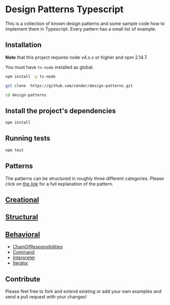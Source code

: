 # Design Patterns Typescript

This is a collection of known design patterns and some sample code how to implement them in Typescript. Every pattern has a small list of example.

## Installation

**Note** that this  project requires node v4.x.x or higher and npm 2.14.7.

You must have `ts-node` installed as global.

```bash
npm install -g ts-node
```

```bash
git clone  https://github.com/zender/design-patterns.git

cd design-patterns
```

## Install the project's dependencies

```bash
npm install
```

## Running tests

```bash
npm test
```


## Patterns

The patterns can be structured in roughly three different categories. Please click on [the link](http://www.tutorialspoint.com/design_pattern/) for a full explanation of the pattern.

## [Creational](Creational)


## [Structural](Structural)


## [Behavioral](Behavioral)

* [ChainOfResponsibilities](/src/Behavioral/ChainOfResponsibility/index.md)
* [Command](/src/Behavioral/Command/index.md)
* [Interpreter](/src/Behavioral/Interpreter/index.md)
* [Iterator](/src/Behavioral/Iterator/index.md)

## Contribute

Please feel free to fork and extend existing or add your own examples and send a pull request with your changes!
